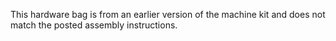 This hardware bag is from an earlier version of the machine kit and does not match the posted assembly instructions. 
